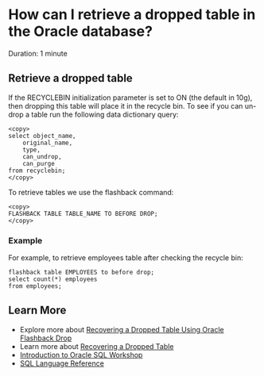 # How can I retrieve a dropped table in the Oracle database?

Duration: 1 minute

## Retrieve a dropped table

If the RECYCLEBIN initialization parameter is set to ON (the default in 10g), then dropping this table will place it in the recycle bin. To see if you can un-drop a table run the following data dictionary query:

```
<copy>
select object_name, 
    original_name, 
    type, 
    can_undrop, 
    can_purge
from recyclebin;
</copy>
```

To retrieve tables we use the flashback command:

```
<copy>
FLASHBACK TABLE TABLE_NAME TO BEFORE DROP;
</copy>
```

### Example

For example, to retrieve employees table after checking the recycle bin:

```
flashback table EMPLOYEES to before drop;
select count(*) employees
from employees;
```

## Learn More

* Explore more about [Recovering a Dropped Table Using Oracle Flashback Drop](https://docs.oracle.com/database/121/ADMQS/GUID-5A842A1B-4A32-46D1-9269-3F51244BBEB9.htm#ADMQS0944)
* Learn more about [Recovering a Dropped Table](https://docs.oracle.com/en/database/oracle/oracle-database/tutorial-rec-flashback/index.html?opt-release-19c?learningpath=true&appuser=nobody&appsession=9331452079823&contentid=26524&activityname=Recover%20a%20Dropped%20Table%20Using%20Oracle%20Flashback%20Drop&eventid=6362)
* [Introduction to Oracle SQL Workshop](https://apexapps.oracle.com/pls/apex/dbpm/r/livelabs/view-workshop?wid=943)
* [SQL Language Reference](https://docs.oracle.com/en/database/oracle/oracle-database/12.2/sqlrf/Introduction-to-Oracle-SQL.html#GUID-049B7AE8-11E1-4110-B3E4-D117907D77AC)
